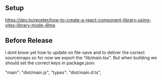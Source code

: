 ## Setup

https://dev.to/receter/how-to-create-a-react-component-library-using-vites-library-mode-4lma

## Before Release

i dont know yet how to update on file-save and to deliver the correct sourcemaps so for now we export the "lib/main.tsx". But when building we should set the correct keys in package.json:

"main": "dist/main.js",
"types": "dist/main.d.ts",